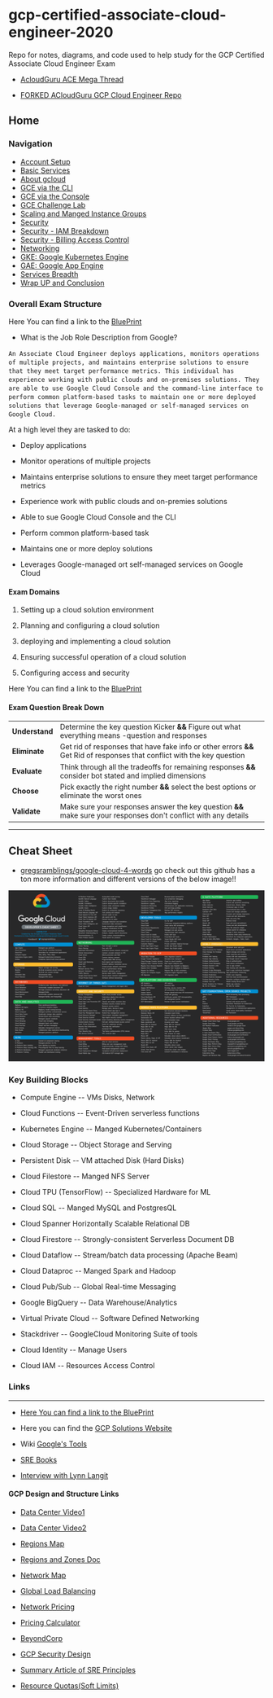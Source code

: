 # gcp-certified-associate-cloud-engineer-2020

Repo for notes, diagrams, and code used to help study for the GCP Certified Associate Cloud Engineer Exam

* [AcloudGuru ACE Mega Thread](https://acloud.guru/forums/gcp-certified-associate-cloud-engineer/discussion/-LHq7ia97ot7POrc6Nw7/exam_report_mega-thread)

* [FORKED ACloudGuru GCP Cloud Engineer Repo](https://github.com/DRpandaMD/gcp-cloud-engineer)

## Home


### Navigation

* [Account Setup](/AccountSetup/AccountSetup.md)
* [Basic Services](/Basic-Services/Basic-Services.md)
* [About gcloud](/Basic-Services/gcloud.md)
* [GCE via the CLI](/Basic-Services/GCEinAndoutLab.md)
* [GCE via the Console](/Basic-Services/GCEviaConsole.md)
* [GCE Challenge Lab](/Basic-Services-Challenge-Lab/Basic-Services-Challenge-Lab.md)
* [Scaling and Manged Instance Groups](/ManagedInstanceGroups/ManagedInstanceGroups.md)
* [Security](/Security/Security.md)
* [Security - IAM Breakdown](/Security/IAM-Breakdown.md)
* [Security - Billing Access Control](/Security/BillingAccessControl.md)
* [Networking](/Networking/Networking.md)
* [GKE: Google Kubernetes Engine](/GoogleKubernetesEngine/GoogleKubernetesEngine.md)
* [GAE: Google App Engine](Placeholder)
* [Services Breadth](/ServicesBreadth/Services-Breadth.md)
* [Wrap UP and Conclusion](Placeholder)

### Overall Exam Structure

Here You can find a link to the [BluePrint](https://cloud.google.com/certification/guides/cloud-engineer/)

* What is the Job Role Description from Google?

`An Associate Cloud Engineer deploys applications, monitors operations of multiple projects, and maintains enterprise solutions to ensure that they meet target performance metrics. This individual has experience working with public clouds and on-premises solutions. They are able to use Google Cloud Console and the command-line interface to perform common platform-based tasks to maintain one or more deployed solutions that leverage Google-managed or self-managed services on Google Cloud.`


At a high level they are tasked to do:

* Deploy applications

* Monitor operations of multiple projects

* Maintains enterprise solutions to ensure they meet target performance metrics

* Experience work with public clouds and on-premies solutions 

* Able to sue Google Cloud Console and the CLI

* Perform common platform-based task

* Maintains one or more deploy solutions

* Leverages Google-managed ort self-managed services on Google Cloud

#### **Exam Domains**

1) Setting up a cloud solution environment 

2) Planning and configuring a cloud solution

3) deploying and implementing a cloud solution

4) Ensuring successful operation of a cloud solution

5) Configuring access and security



Here You can find a link to the [BluePrint](https://cloud.google.com/certification/guides/cloud-engineer/)


#### Exam Question Break Down

|   |	|
|---|----|
| **Understand** | Determine the key question Kicker **&&** Figure out what everything means -question and responses |
| **Eliminate** | Get rid of responses that have fake info or other errors **&&** Get Rid of responses that conflict with the key question |
| **Evaluate** | Think through all the tradeoffs for remaining responses **&&** consider bot stated and implied dimensions|
| **Choose** | Pick exactly the right number **&&** select the best options or eliminate the worst ones
| **Validate** | Make sure your responses answer the key question **&&** make sure your responses don't conflict with any details

---

## Cheat Sheet

* [gregsramblings/google-cloud-4-words](https://github.com/gregsramblings/google-cloud-4-words) go check out this github has a ton more information and different versions of the below image!!

![CheatSheet](/Images/DarkCheatSheet.png)


### **Key Building Blocks**

* Compute Engine -- VMs Disks, Network

* Cloud Functions -- Event-Driven serverless functions

* Kubernetes Engine -- Manged Kubernetes/Containers

* Cloud Storage -- Object Storage and Serving

* Persistent Disk -- VM attached Disk (Hard Disks)

* Cloud Filestore -- Manged NFS Server

* Cloud TPU (TensorFlow)  -- Specialized Hardware for ML

* Cloud SQL -- Manged MySQL and PostgresQL

* Cloud Spanner Horizontally Scalable Relational DB

* Cloud Firestore -- Strongly-consistent  Serverless Document DB

* Cloud Dataflow -- Stream/batch data processing (Apache Beam)

* Cloud Dataproc -- Manged Spark and Hadoop

* Cloud Pub/Sub -- Global Real-time Messaging

* Google BigQuery -- Data Warehouse/Analytics

* Virtual Private Cloud -- Software Defined Networking

* Stackdriver -- GoogleCloud Monitoring Suite of tools

* Cloud Identity -- Manage Users

* Cloud IAM -- Resources Access Control

### Links

---

* [Here You can find a link to the BluePrint](https://cloud.google.com/certification/guides/cloud-engineer/)

* Here you can find the [GCP Solutions Website](https://gcp.solutions/)

* Wiki [Google's Tools](https://en.wikipedia.org/wiki/Google_data_centers#Software)

* [SRE Books](https://landing.google.com/sre/book.html)

* [Interview with Lynn Langit](https://read.acloud.guru/serverless-superheroes-lynn-langit-on-big-data-nosql-and-google-versus-aws-f4427dc8679c)

#### GCP Design and Structure Links

* [Data Center Video1](https://www.youtube.com/watch?v=XZmGGAbHqa0)

* [Data Center Video2](https://www.youtube.com/watch?v=zDAYZU4A3w0)

* [Regions Map](https://cloud.google.com/about/locations/#regions-tab)

* [Regions and Zones Doc](https://cloud.google.com/compute/docs/regions-zones/)

* [Network Map](https://cloud.google.com/about/locations/#network-tab)

* [Global Load Balancing](https://cloud.google.com/load-balancing/docs/https)

* [Network Pricing](https://cloud.google.com/compute/all-pricing#network)

* [Pricing Calculator](https://cloud.google.com/products/calculator/)

* [BeyondCorp](https://cloud.google.com/beyondcorp/)

* [GCP Security Design](https://cloud.google.com/security/infrastructure/design)

* [Summary Article of SRE Principles](https://medium.com/@jdavidmitchell/principles-of-site-reliability-engineering-at-google-8382b054e498)

* [Resource Quotas(Soft Limits)](https://cloud.google.com/compute/quotas)
